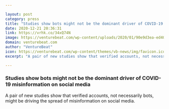 ```yaml
---

layout: post
category: press
title: "Studies show bots might not be the dominant driver of COVID-19 misinformation on social media"
date: 2020-12-21 20:36:31
link: https://vrhk.co/34xQ74N
image: https://venturebeat.com/wp-content/uploads/2020/01/90e9d3ea-ed40-4f61-9b78-58d5c60202d5-e1578511611736.png?w=1200&strip=all
domain: venturebeat.com
author: "VentureBeat"
icon: https://venturebeat.com/wp-content/themes/vb-news/img/favicon.ico
excerpt: "A pair of new studies show that verified accounts, not necessarily bots, might be driving the spread of misinformation on social media."

---
```


### Studies show bots might not be the dominant driver of COVID-19 misinformation on social media

A pair of new studies show that verified accounts, not necessarily bots, might be driving the spread of misinformation on social media.